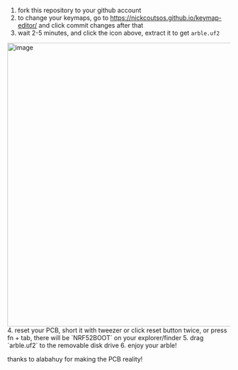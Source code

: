 1. fork this repository to your github account
2. to change your keymaps, go to https://nickcoutsos.github.io/keymap-editor/ and click commit changes after that
3. wait 2-5 minutes, and click the icon above, extract it to get `arble.uf2`
<img width="639" alt="image" src="https://user-images.githubusercontent.com/4716813/201030040-3600957d-f408-433f-9cc5-ffa17f09a97e.png">
4. reset your PCB, short it with tweezer or click reset button twice, or press fn + tab, there will be `NRF52BOOT` on your explorer/finder
5. drag `arble.uf2` to the removable disk drive
6. enjoy your arble!

thanks to alabahuy for making the PCB reality!
